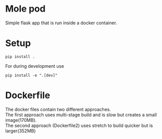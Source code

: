 # Mole pod
Simple flask app that is run inside a docker container.

# Setup
    pip install .
For during development use
    
    pip install -e ".[dev]"
    
# Dockerfile
The docker files contain two different approaches. \
The first approach uses multi-stage build and is slow but creates a small image(170MB). \
The second approach (Dockerfile2) uses stretch to build quicker but is larger(352MB)
